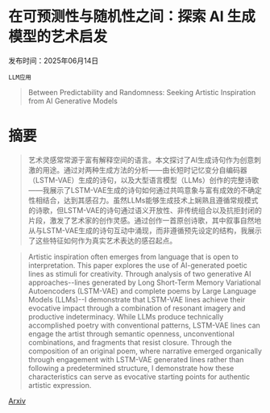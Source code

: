 # 在可预测性与随机性之间：探索 AI 生成模型的艺术启发

发布时间：2025年06月14日

`LLM应用`

> Between Predictability and Randomness: Seeking Artistic Inspiration from AI Generative Models

# 摘要

> 艺术灵感常常源于富有解释空间的语言。本文探讨了AI生成诗句作为创意刺激的用途。通过对两种生成方法的分析——由长短时记忆变分自编码器（LSTM-VAE）生成的诗句，以及大型语言模型（LLMs）创作的完整诗歌——我展示了LSTM-VAE生成的诗句如何通过共鸣意象与富有成效的不确定性相结合，达到其感召力。虽然LLMs能够生成技术上娴熟且遵循常规模式的诗歌，但LSTM-VAE的诗句通过语义开放性、非传统组合以及抗拒封闭的片段，激发了艺术家的创作灵感。通过创作一首原创诗歌，其中叙事自然地从与LSTM-VAE生成的诗句互动中涌现，而非遵循预先设定的结构，我展示了这些特征如何作为真实艺术表达的感召起点。

> Artistic inspiration often emerges from language that is open to interpretation. This paper explores the use of AI-generated poetic lines as stimuli for creativity. Through analysis of two generative AI approaches--lines generated by Long Short-Term Memory Variational Autoencoders (LSTM-VAE) and complete poems by Large Language Models (LLMs)--I demonstrate that LSTM-VAE lines achieve their evocative impact through a combination of resonant imagery and productive indeterminacy. While LLMs produce technically accomplished poetry with conventional patterns, LSTM-VAE lines can engage the artist through semantic openness, unconventional combinations, and fragments that resist closure. Through the composition of an original poem, where narrative emerged organically through engagement with LSTM-VAE generated lines rather than following a predetermined structure, I demonstrate how these characteristics can serve as evocative starting points for authentic artistic expression.

[Arxiv](https://arxiv.org/abs/2506.12634)